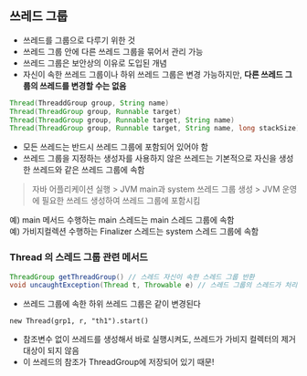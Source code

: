 ## 쓰레드 그룹
- 쓰레드를 그룹으로 다루기 위한 것
- 쓰레드 그룹 안에 다른 쓰레드 그룹을 묶어서 관리 가능
- 쓰레드 그룹은 보안상의 이유로 도입된 개념
- 자신이 속한 쓰레드 그룹이나 하위 쓰레드 그룹은 변경 가능하지만, **다른 쓰레드 그룹의 쓰레드를 변경할 수는 없음**

```java
Thread(ThreaddGroup group, String name)
Thread(ThreadGroup group, Runnable target)
Thread(ThreadGroup group, Runnable target, String name)
Thread(ThreadGroup group, Runnable target, String name, long stackSize)
```
- 모든 쓰레드는 반드시 쓰레드 그룹에 포함되어 있어야 함
- 쓰레드 그룹을 지정하는 생성자를 사용하지 않은 쓰레드는 기본적으로 자신을 생성한 쓰레드와 같은 쓰레드 그룹에 속함

> 자바 어플리케이션 실행 > JVM main과 system 쓰레드 그룹 생성 > JVM 운영에 필요한 쓰레드 생성하여 쓰레드 그룹에 포함시킴

예) main 메서드 수행하는 main 스레드는 main 스레드 그룹에 속함<br>
예) 가비지컬렉션 수행하는 Finalizer 스레드는 system 스레드 그룹에 속함

### Thread 의 스레드 그룹 관련 메서드
```java
ThreadGroup getThreadGroup() // 스레드 자신이 속한 스레드 그룹 반환
void uncaughtException(Thread t, Throwable e) // 스레드 그룹의 스레드가 처리되지 않은 예외에 의해 실행 종료될 때, JVM에 의해 이 메서드 자동 호출
```

- 쓰레드 그룹에 속한 하위 쓰레드 그룹은 같이 변경된다

`new Thread(grp1, r, "th1").start()`
- 참조변수 없이 쓰레드를 생성해서 바로 실행시켜도, 쓰레드가 가비지 컬렉터의 제거 대상이 되지 않음
- 이 쓰레드의 참조가 ThreadGroup에 저장되어 있기 때문!